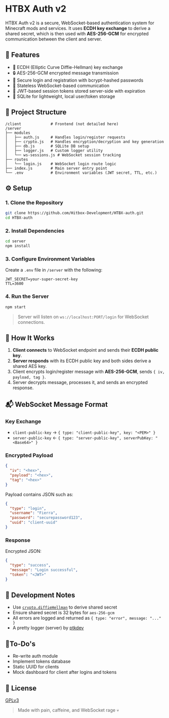 # HTBX Auth v2

HTBX Auth v2 is a secure, WebSocket-based authentication system for Minecraft mods and services. It uses **ECDH key exchange** to derive a shared secret, which is then used with **AES-256-GCM** for encrypted communication between the client and server.

## 🚀 Features

- 🔐 ECDH (Elliptic Curve Diffie-Hellman) key exchange
- 🔒 AES-256-GCM encrypted message transmission
- 🧠 Secure login and registration with bcrypt-hashed passwords
- 📡 Stateless WebSocket-based communication
- 🪪 JWT-based session tokens stored server-side with expiration
- 🧾 SQLite for lightweight, local user/token storage

## 📂 Project Structure

```
/client             # Frontend (not detailed here)
/server
├── modules
│   ├── auth.js     # Handles login/register requests
│   ├── crypto.js   # Handles encryption/decryption and key generation
│   ├── db.js       # SQLite DB setup
│   ├── logger.js   # Custom logger utility
│   └── ws-sessions.js # WebSocket session tracking
├── routes
│   └── login.js    # WebSocket login route logic
├── index.js        # Main server entry point
└── .env            # Environment variables (JWT secret, TTL, etc.)
````

## ⚙️ Setup

### 1. Clone the Repository

```bash
git clone https://github.com/Hitbox-Development/HTBX-auth.git
cd HTBX-auth
````

### 2. Install Dependencies

```bash
cd server
npm install
```

### 3. Configure Environment Variables

Create a `.env` file in `/server` with the following:

```env
JWT_SECRET=your-super-secret-key
TTL=3600
```

### 4. Run the Server

```bash
npm start
```

> Server will listen on `ws://localhost:PORT/login` for WebSocket connections.

## 🔑 How It Works

1. **Client connects** to WebSocket endpoint and sends their **ECDH public key**.
2. **Server responds** with its ECDH public key and both sides derive a shared AES key.
3. Client encrypts login/register message with **AES-256-GCM**, sends `{ iv, payload, tag }`.
4. Server decrypts message, processes it, and sends an encrypted response.

## 📬 WebSocket Message Format

### Key Exchange

* `client-public-key` → `{ type: "client-public-key", key: "<PEM>" }`
* `server-public-key` ← `{ type: "server-public-key", serverPubKey: "<Base64>" }`

### Encrypted Payload

```json
{
  "iv": "<hex>",
  "payload": "<hex>",
  "tag": "<hex>"
}
```

Payload contains JSON such as:

```json
{
  "type": "login",
  "username": "Fierra",
  "password": "securepassword123",
  "uuid": "client-uuid"
}
```

### Response

Encrypted JSON:

```json
{
  "type": "success",
  "message": "Login successful",
  "token": "<JWT>"
}
```

## 🧪 Development Notes

* Use [`crypto.diffieHellman`](https://nodejs.org/api/crypto.html#crypto_crypto_diffiehellman_options) to derive shared secret
* Ensure shared secret is 32 bytes for `aes-256-gcm`
* All errors are logged and returned as `{ type: "error", message: "..." }`
* A pretty logger (server) by [ptkdev](https://github.com/ptkdev/ptkdev-logger)

## 📝To-Do's
* Re-write auth module
* Implement tokens database
* Static UUID for clients
* Mock dashboard for client after logins and tokens

## 📄 License

[GPLv3](./LICENSE)

> Made with pain, caffeine, and WebSocket rage 💀
